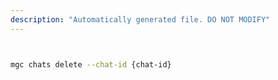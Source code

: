 ```yaml
---
description: "Automatically generated file. DO NOT MODIFY"
---
```


```bash


mgc chats delete --chat-id {chat-id}

```